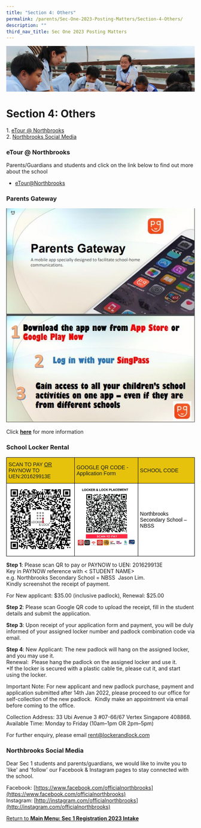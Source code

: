 ```yaml
---
title: "Section 4: Others"
permalink: /parents/Sec-One-2023-Posting-Matters/Section-4-Others/
description: ""
third_nav_title: Sec One 2023 Posting Matters
---
```

![](/images/Parentsbanner.jpg)

Section 4: Others
=================

1. [eTour @ Northbrooks](/parents/Sec-One-2023-Posting-Matters/Section-4-Others/)  
2. [Northbrooks Social Media](/parents/Sec-One-2023-Posting-Matters/Section-4-Others/)

### eTour @ Northbrooks

Parents/Guardians and students and click on the link below to find out more about the school 

*   [eTour@Northbrooks](/about-us/tour-at-northbrooks/)

### Parents Gateway

![](/images/Parents%20Gateway.jpg)

Click [<b>here</b>](https://pg.moe.edu.sg/) for more information

### School Locker Rental

<style type="text/css">
.tg  {border-collapse:collapse;border-spacing:0;}
.tg td{border-color:black;border-style:solid;border-width:1px;font-family:Arial, sans-serif;font-size:14px;
  overflow:hidden;padding:10px 5px;word-break:normal;}
.tg th{border-color:black;border-style:solid;border-width:1px;font-family:Arial, sans-serif;font-size:14px;
  font-weight:normal;overflow:hidden;padding:10px 5px;word-break:normal;}
.tg .tg-etn9{background-color:#E6C20C;color:#141D1C;text-align:left;vertical-align:middle}
.tg .tg-orvo{background-color:#E6C20C;color:#141D1C;font-weight:bold;text-align:left;vertical-align:middle}
.tg .tg-ktyi{background-color:#FFF;text-align:left;vertical-align:top}
.tg .tg-zr06{background-color:#FFF;text-align:left;vertical-align:middle}
</style>
<table class="tg">
<thead>
  <tr>
    <th class="tg-etn9"><span style="color:#141D1C;background-color:#E6C20C">SCAN TO PAY</span> <span style="text-decoration:underline">OR </span><br><span style="color:#141D1C;background-color:#E6C20C">PAYNOW TO UEN:201629913E</span></th>
    <th class="tg-orvo"><span style="font-weight:500;color:#141D1C;background-color:#E6C20C">GOOGLE QR CODE - Application Form</span><br></th>
    <th class="tg-orvo"><span style="font-weight:500;color:#141D1C;background-color:#E6C20C">SCHOOL CODE</span></th>
  </tr>
</thead>
<tbody>
  <tr>
    <td class="tg-ktyi"><img src="/images/SchLocker_GoogleQRCode.jpg" style="width:100%"></td>
    <td class="tg-ktyi"><img src="/images/SchLocker_Paynow.png" style="width:100%"></td>
    <td class="tg-zr06"><span style="color:#000;background-color:#FFF">Northbrooks Secondary School – NBSS</span></td>
  </tr>
</tbody>
</table>



<b>Step 1</b>: Please scan QR to pay or PAYNOW to UEN: 201629913E <br>Key in PAYNOW reference with < STUDENT NAME> <br>
e.g. Northbrooks Secondary School = NBSS  Jason Lim. <br>
Kindly screenshot the receipt of payment. <br>

For New applicant: $35.00 (inclusive padlock), Renewal: $25.00 

  

<b>Step 2</b>: Please scan Google QR code to upload the receipt, fill in the student details and submit the application.

  

<b>Step 3</b>: Upon receipt of your application form and payment, you will be duly informed of your assigned locker number and padlock combination code via email.

  

<b>Step 4</b>: New Applicant: The new padlock will hang on the assigned locker, and you may use it. <br>
Renewal:  Please hang the padlock on the assigned locker and use it. <br>
\*If the locker is secured with a plastic cable tie, please cut it, and start using the locker. 

  

Important Note: For new applicant and new padlock purchase, payment and application submitted after 14th Jan 2022, please proceed to our office for self-collection of the new padlock.  Kindly make an appointment via email before coming to the office.

  

Collection Address: 33 Ubi Avenue 3 #07-66/67 Vertex Singapore 408868. <br>
Available Time: Monday to Friday (10am–1pm OR 2pm–5pm)

  

For further enquiry, please email rent@lockerandlock.com


### Northbrooks Social Media

Dear Sec 1 students and parents/guardians, we would like to invite you to 'like' and 'follow' our Facebook & Instagram pages to stay connected with the school.   
  
Facebook: [https://www.facebook.com/officialnorthbrooks](https://www.facebook.com/officialnorthbrooks)  
Instagram: [http://instagram.com/officialnorthbrooks](http://instagram.com/officialnorthbrooks)  



[Return to <b>Main Menu: Sec 1 Registration 2023 Intake</b>](/parents/Sec-One-2023-Posting-Matters/Sec-One-2023-Posting-Matters/)